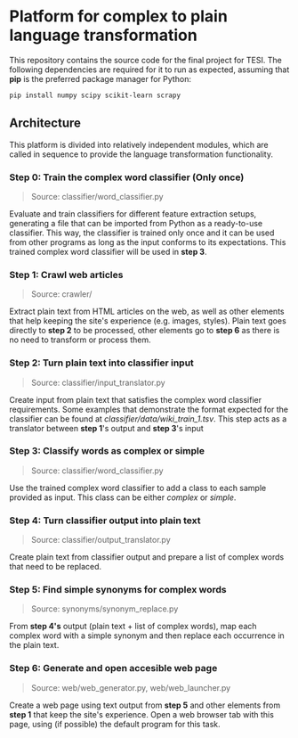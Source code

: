 # Platform for complex to plain language transformation

This repository contains the source code for the final project for TESI. The following dependencies are required for it to run as expected, assuming that **pip** is the preferred package manager for Python:

```bash
pip install numpy scipy scikit-learn scrapy
```

## Architecture

This platform is divided into relatively independent modules, which are called in sequence to provide the language transformation functionality.

### Step 0: Train the complex word classifier (Only once)

> Source: classifier/word\_classifier.py

Evaluate and train classifiers for different feature extraction setups, generating a file that can be imported from Python as a ready-to-use classifier. This way, the classifier is trained only once and it can be used from other programs as long as the input conforms to its expectations. This trained complex word classifier will be used in **step 3**.

### Step 1: Crawl web articles

> Source: crawler/

Extract plain text from HTML articles on the web, as well as other elements that help keeping the site's experience (e.g. images, styles). Plain text goes directly to **step 2** to be processed, other elements go to **step 6** as there is no need to transform or process them.

### Step 2: Turn plain text into classifier input

> Source: classifier/input\_translator.py

Create input from plain text that satisfies the complex word classifier requirements. Some examples that demonstrate the format expected for the classifier can be found at *classifier/data/wiki\_train\_1.tsv*. This step acts as a translator between **step 1**'s output and **step 3**'s input

### Step 3: Classify words as complex or simple

> Source: classifier/word\_classifier.py

Use the trained complex word classifier to add a class to each sample provided as input. This class can be either *complex* or *simple*.

### Step 4: Turn classifier output into plain text

> Source: classifier/output\_translator.py

Create plain text from classifier output and prepare a list of complex words that need to be replaced.

### Step 5: Find simple synonyms for complex words

> Source: synonyms/synonym\_replace.py

From **step 4's** output (plain text + list of complex words), map each complex word with a simple synonym and then replace each occurrence in the plain text.

### Step 6: Generate and open accesible web page

> Source: web/web\_generator.py, web/web\_launcher.py

Create a web page using text output from **step 5** and other elements from **step 1** that keep the site's experience. Open a web browser tab with this page, using (if possible) the default program for this task.